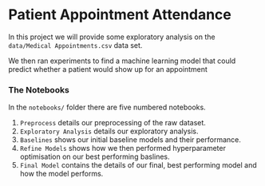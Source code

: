 # Patient Appointment Attendance

In this project we will provide some exploratory analysis on the `data/Medical Appointments.csv` data set.

We then ran experiments to find a machine learning model that could predict whether a patient would show up for an appointment

### The Notebooks

In the `notebooks/` folder there are five numbered notebooks.

1. `Preprocess` details our preprocessing of the raw dataset.
2. `Exploratory Analysis` details our exploratory analysis.
3. `Baselines` shows our initial baseline models and their performance.
4. `Refine Models` shows how we then performed hyperparameter optimisation on our best performing baslines.
5. `Final Model` contains the details of our final, best performing model and how the model performs.